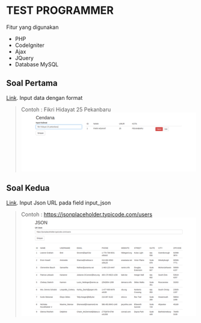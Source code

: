 # TEST PROGRAMMER
Fitur yang digunakan
* PHP
* CodeIgniter
* Ajax
* JQuery
* Database MySQL

## Soal Pertama
[Link](http://localhost/test_cendana/).
Input data dengan format <nama lengkap><umur><kota>
> Contoh : Fikri Hidayat 25 Pekanbaru
![Soal Pertama](https://github.com/fhdyt/tes_cendana/blob/master/image/ss1.png)

## Soal Kedua
[Link](http://localhost/test_cendana/index.php/json).
Input Json URL pada field input_json
> Contoh : https://jsonplaceholder.typicode.com/users
![Soal Kedua](https://github.com/fhdyt/tes_cendana/blob/master/image/ss2.png)
